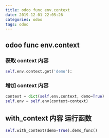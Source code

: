 ```yaml
---
title: odoo func env.context
date: 2019-12-01 22:05:26
categories: odoo
tags: odoo
---
```


## odoo func env.context

### 获取 context 内容

```python
self.env.context.get('demo'):
```

### 增加 context 内容

```python
context = dict(self.env.context, demo=True)
self.env = self.env(context=context)
```

## with_context 内容 运行函数

```python
self.with_context(demo=True).demo_func()
```
